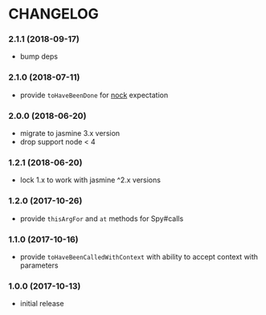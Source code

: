 # CHANGELOG

<a name="2.1.1"></a>
### 2.1.1 (2018-09-17)

 * bump deps


<a name="2.1.0"></a>
### 2.1.0 (2018-07-11)

 * provide `toHaveBeenDone` for [nock](https://github.com/nock/nock) expectation


<a name="2.0.0"></a>
### 2.0.0 (2018-06-20)

 * migrate to jasmine 3.x version
 * drop support node < 4


<a name="1.2.1"></a>
### 1.2.1 (2018-06-20)

 * lock 1.x to work with jasmine ^2.x versions


<a name="1.2.0"></a>
### 1.2.0 (2017-10-26)

 * provide `thisArgFor` and `at` methods for Spy#calls


<a name="1.1.0"></a>
### 1.1.0 (2017-10-16)

 * provide `toHaveBeenCalledWithContext` with ability to accept context with parameters


<a name="1.0.0"></a>
### 1.0.0 (2017-10-13)

 * initial release
